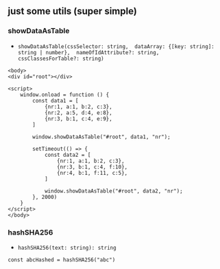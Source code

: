 ## just some utils (super simple)

### showDataAsTable
* `showDataAsTable(cssSelector: string, 
    dataArray: {[key: string]: string | number}, 
    nameOfIdAttribute?: string, 
    cssClassesForTable?: string)`

```
<body>
<div id="root"></div>

<script>
    window.onload = function () {
        const data1 = [
            {nr:1, a:1, b:2, c:3},
            {nr:2, a:5, d:4, e:8},
            {nr:3, b:1, c:4, e:9},
        ]

        window.showDataAsTable("#root", data1, "nr");

        setTimeout(() => {
            const data2 = [
                {nr:1, a:1, b:2, c:3},
                {nr:3, b:1, c:4, f:10},
                {nr:4, b:1, f:11, c:5},
            ]

            window.showDataAsTable("#root", data2, "nr");
        }, 2000)
    }
</script>
</body>
```

### hashSHA256
* `hashSHA256(text: string): string`

`const abcHashed = hashSHA256("abc")`